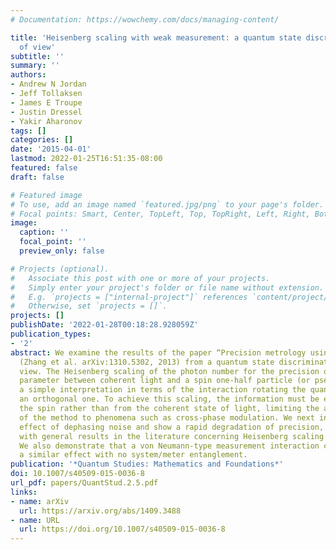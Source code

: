 ```yaml
---
# Documentation: https://wowchemy.com/docs/managing-content/

title: 'Heisenberg scaling with weak measurement: a quantum state discrimination point
  of view'
subtitle: ''
summary: ''
authors:
- Andrew N Jordan
- Jeff Tollaksen
- James E Troupe
- Justin Dressel
- Yakir Aharonov
tags: []
categories: []
date: '2015-04-01'
lastmod: 2022-01-25T16:51:35-08:00
featured: false
draft: false

# Featured image
# To use, add an image named `featured.jpg/png` to your page's folder.
# Focal points: Smart, Center, TopLeft, Top, TopRight, Left, Right, BottomLeft, Bottom, BottomRight.
image:
  caption: ''
  focal_point: ''
  preview_only: false

# Projects (optional).
#   Associate this post with one or more of your projects.
#   Simply enter your project's folder or file name without extension.
#   E.g. `projects = ["internal-project"]` references `content/project/deep-learning/index.md`.
#   Otherwise, set `projects = []`.
projects: []
publishDate: '2022-01-28T00:18:28.928059Z'
publication_types:
- '2'
abstract: We examine the results of the paper “Precision metrology using weak measurements”
  (Zhang et al. arXiv:1310.5302, 2013) from a quantum state discrimination point of
  view. The Heisenberg scaling of the photon number for the precision of the interaction
  parameter between coherent light and a spin one-half particle (or pseudo-spin) has
  a simple interpretation in terms of the interaction rotating the quantum state to
  an orthogonal one. To achieve this scaling, the information must be extracted from
  the spin rather than from the coherent state of light, limiting the applications
  of the method to phenomena such as cross-phase modulation. We next investigate the
  effect of dephasing noise and show a rapid degradation of precision, in agreement
  with general results in the literature concerning Heisenberg scaling metrology.
  We also demonstrate that a von Neumann-type measurement interaction can display
  a similar effect with no system/meter entanglement.
publication: '*Quantum Studies: Mathematics and Foundations*'
doi: 10.1007/s40509-015-0036-8
url_pdf: papers/QuantStud.2.5.pdf
links:
- name: arXiv
  url: https://arxiv.org/abs/1409.3488
- name: URL
  url: https://doi.org/10.1007/s40509-015-0036-8
---
```

